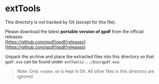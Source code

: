 ﻿# extTools

This directory is not tracked by Git (except for this file).

Please download the latest **portable version of qpdf** from the official releases:  
[https://github.com/qpdf/qpdf/releases](https://github.com/qpdf/qpdf/releases)

Unpack the archive and place the extracted files into this directory so that  
`qpdf.exe` can be found under `extTools/.../bin/qpdf.exe`.

> Note: Only `readme.md` is kept in Git. All other files in this directory are ignored.
